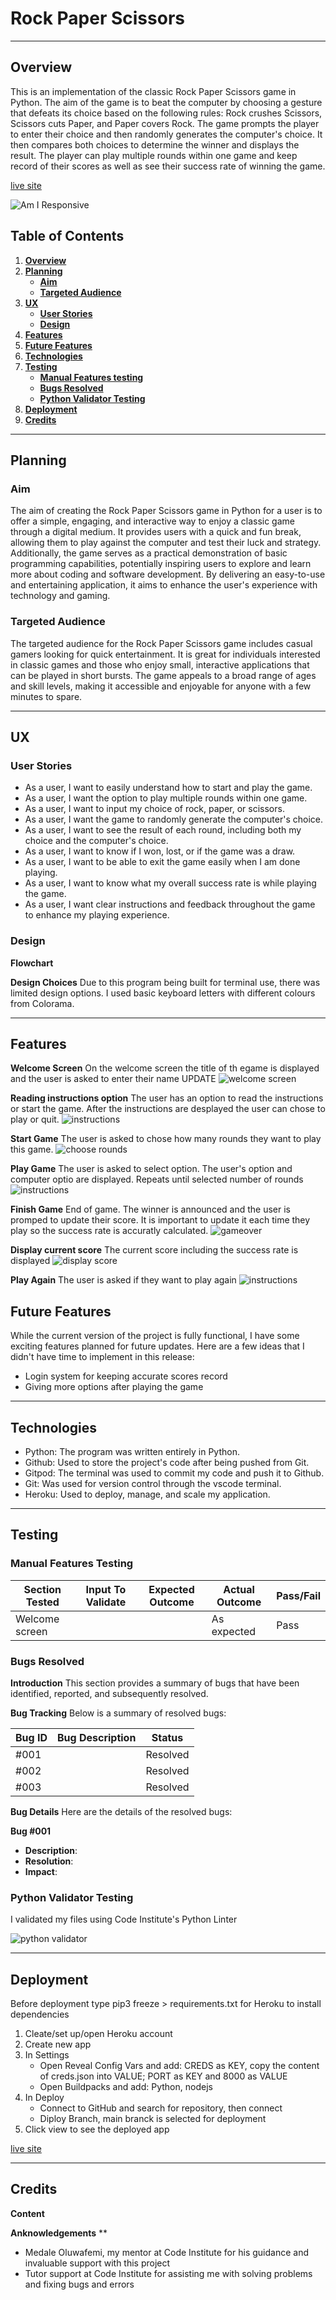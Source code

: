 # Rock Paper Scissors
---

## Overview <a name="overview"></a>

This is an implementation of the classic Rock Paper Scissors game in Python. The aim of the game is to beat the computer by choosing a gesture that defeats its choice based on the following rules: Rock crushes Scissors, Scissors cuts Paper, and Paper covers Rock. The game prompts the player to enter their choice and then randomly generates the computer's choice. It then compares both choices to determine the winner and displays the result. The player can play multiple rounds within one game and keep record of their scores as well as see their success rate of winning the game.

[live site](https://rock-paper-scissors-jth-58f83fceca79.herokuapp.com/)

![Am I Responsive](./assets/readme-resources/am-i-responsive.png)

## Table of Contents
1. [**Overview**](#overview) 
2. [**Planning**](#planning)
    - [**Aim**](#aim)
    - [**Targeted Audience**](#targeted-audience)
3. [**UX**](#ux)
    - [**User Stories**](#user-stories)
    - [**Design**](#design)
4. [**Features**](#features)
5. [**Future Features**](#future-features)
6. [**Technologies**](#technologies)
7. [**Testing**](#testing)
    - [**Manual Features testing**](#features-testing) 
    - [**Bugs Resolved**](#bugs)
    - [**Python Validator Testing**](#validator-testing)
8.  [**Deployment**](#deployment)
9.  [**Credits**](#credits)

---

## Planning <a name="planning"></a>

### Aim <a name="aim"></a>
The aim of creating the Rock Paper Scissors game in Python for a user is to offer a simple, engaging, and interactive way to enjoy a classic game through a digital medium. It provides users with a quick and fun break, allowing them to play against the computer and test their luck and strategy. Additionally, the game serves as a practical demonstration of basic programming capabilities, potentially inspiring users to explore and learn more about coding and software development. By delivering an easy-to-use and entertaining application, it aims to enhance the user's experience with technology and gaming.

### Targeted Audience <a name="targeted-audience"></a>
The targeted audience for the Rock Paper Scissors game includes casual gamers looking for quick entertainment. It is great for individuals interested in classic games and those who enjoy small, interactive applications that can be played in short bursts. The game appeals to a broad range of ages and skill levels, making it accessible and enjoyable for anyone with a few minutes to spare.

---

## UX <a name="ux"></a>

### User Stories <a name="user-stories"></a>
- As a user, I want to easily understand how to start and play the game.
- As a user, I want the option to play multiple rounds within one game.
- As a user, I want to input my choice of rock, paper, or scissors.
- As a user, I want the game to randomly generate the computer's choice.
- As a user, I want to see the result of each round, including both my choice and the computer's choice.
- As a user, I want to know if I won, lost, or if the game was a draw.
- As a user, I want to be able to exit the game easily when I am done playing.
- As a user, I want to know what my overall success rate is while playing the game.
- As a user, I want clear instructions and feedback throughout the game to enhance my playing experience.

### Design <a name="design"></a>

**Flowchart**

**Design Choices**
Due to this program being built for terminal use, there was limited design options. I used basic keyboard letters with different colours from Colorama.

---

## Features <a name="features"></a>

**Welcome Screen**
On the welcome screen the title of th egame is displayed and the user is asked to enter their name 
UPDATE ![welcome screen](./assets/readme-resources/welcome-page.png)

**Reading instructions option**
The user has an option to read the instructions or start the game. After the instructions are desplayed the user can chose to play or quit.
![instructions](./assets/readme-resources/welcome-page.png)

**Start Game**
The user is asked to chose how many rounds they want to play this game.
![choose rounds](./assets/readme-resources/welcome-page.png)

**Play Game**
The user is asked to select option. The user's option and computer optio are displayed. Repeats until selected number of rounds
![instructions](./assets/readme-resources/welcome-page.png)

**Finish Game**
End of game. The winner is announced and the user is promped to update their score. It is important to update it each time they play so the success rate is accuratly calculated.
![gameover](./assets/readme-resources/welcome-page.png)

**Display current score**
The current score including the success rate is displayed
![display score](./assets/readme-resources/welcome-page.png)

**Play Again**
The user is asked if they want to play again
![instructions](./assets/readme-resources/welcome-page.png)


## Future Features <a name="future-features"></a>
While the current version of the project is fully functional, I have some exciting features planned for future updates. Here are a few ideas that I didn't have time to implement in this release:

- Login system for keeping accurate scores record
- Giving more options after playing the game

---

## Technologies <a name="technologies"></a>
- Python: The program was written entirely in Python.
- Github: Used to store the project's code after being pushed from Git.
- Gitpod: The terminal was used to commit my code and push it to Github.
- Git: Was used for version control through the vscode terminal.
- Heroku: Used to deploy, manage, and scale my application.

---

## Testing <a name="testing"></a>

### Manual Features Testing <a name="features-testing"></a>

| Section Tested | Input To Validate | Expected Outcome | Actual Outcome | Pass/Fail |
| -------------- | ----------------- | ---------------- | -------------- | --------- |
| Welcome screen |  |  | As expected | Pass |


### Bugs Resolved <a name="bugs"></a>

**Introduction**
This section provides a summary of bugs that have been identified, reported, and subsequently resolved.

**Bug Tracking**
Below is a summary of resolved bugs:

| Bug ID | Bug Description | Status |
|--------|-----------------|--------|
| #001   |  | Resolved |
| #002   |  | Resolved |
| #003   |  | Resolved |

**Bug Details**
Here are the details of the resolved bugs:

**Bug #001**
- **Description**:  
- **Resolution**: 
- **Impact**: 


### Python Validator Testing <a name="validator-testing"></a>

I validated my files using Code Institute's Python Linter

![python validator](./readme-files/validator.png)

---

## Deployment <a name="deployment"></a>

Before deployment type pip3 freeze > requirements.txt for Heroku to install dependencies
1. Cleate/set up/open Heroku account
2. Create new app
3. In Settings
    - Open Reveal Config Vars and add: CREDS as KEY, copy the content of creds.json into VALUE; PORT as KEY and 8000 as VALUE
    - Open Buildpacks and add: Python, nodejs
4. In Deploy
    - Connect to GitHub and search for repository, then connect
    - Diploy Branch, main branck is selected for deployment
5. Click view to see the deployed app

[live site](https://rock-paper-scissors-jth-58f83fceca79.herokuapp.com/)

---

## Credits  <a name="credits"></a>

**Content**

**Anknowledgements** <a name="anknowledgements"></a>**
- Medale Oluwafemi, my mentor at Code Institute for his guidance and invaluable support with this project
- Tutor support at Code Institute for assisting me with solving problems and fixing bugs and errors